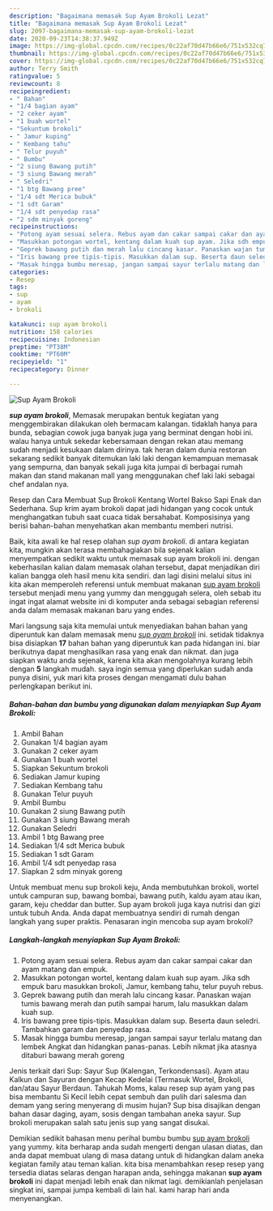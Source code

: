 ```yaml
---
description: "Bagaimana memasak Sup Ayam Brokoli Lezat"
title: "Bagaimana memasak Sup Ayam Brokoli Lezat"
slug: 2097-bagaimana-memasak-sup-ayam-brokoli-lezat
date: 2020-09-23T14:38:37.949Z
image: https://img-global.cpcdn.com/recipes/0c22af70d47b66e6/751x532cq70/sup-ayam-brokoli-foto-resep-utama.jpg
thumbnail: https://img-global.cpcdn.com/recipes/0c22af70d47b66e6/751x532cq70/sup-ayam-brokoli-foto-resep-utama.jpg
cover: https://img-global.cpcdn.com/recipes/0c22af70d47b66e6/751x532cq70/sup-ayam-brokoli-foto-resep-utama.jpg
author: Terry Smith
ratingvalue: 5
reviewcount: 8
recipeingredient:
- " Bahan"
- "1/4 bagian ayam"
- "2 ceker ayam"
- "1 buah wortel"
- "Sekuntum brokoli"
- " Jamur kuping"
- " Kembang tahu"
- " Telur puyuh"
- " Bumbu"
- "2 siung Bawang putih"
- "3 siung Bawang merah"
- " Seledri"
- "1 btg Bawang pree"
- "1/4 sdt Merica bubuk"
- "1 sdt Garam"
- "1/4 sdt penyedap rasa"
- "2 sdm minyak goreng"
recipeinstructions:
- "Potong ayam sesuai selera. Rebus ayam dan cakar sampai cakar dan ayam matang dan empuk."
- "Masukkan potongan wortel, kentang dalam kuah sup ayam. Jika sdh empuk baru masukkan brokoli, Jamur, kembang tahu, telur puyuh rebus."
- "Geprek bawang putih dan merah lalu cincang kasar. Panaskan wajan tumis bawang merah dan putih sampai harum, lalu masukkan dalam kuah sup."
- "Iris bawang pree tipis-tipis. Masukkan dalam sup. Beserta daun seledri. Tambahkan garam dan penyedap rasa."
- "Masak hingga bumbu meresap, jangan sampai sayur terlalu matang dan lembek Angkat dan hidangkan panas-panas. Lebih nikmat jika atasnya ditaburi bawang merah goreng"
categories:
- Resep
tags:
- sup
- ayam
- brokoli

katakunci: sup ayam brokoli 
nutrition: 158 calories
recipecuisine: Indonesian
preptime: "PT38M"
cooktime: "PT60M"
recipeyield: "1"
recipecategory: Dinner

---
```



![Sup Ayam Brokoli](https://img-global.cpcdn.com/recipes/0c22af70d47b66e6/751x532cq70/sup-ayam-brokoli-foto-resep-utama.jpg)

<b><i>sup ayam brokoli</i></b>, Memasak merupakan bentuk kegiatan yang menggembirakan dilakukan oleh bermacam kalangan. tidaklah hanya para bunda, sebagian cowok juga banyak juga yang berminat dengan hobi ini. walau hanya untuk sekedar kebersamaan dengan rekan atau memang sudah menjadi kesukaan dalam dirinya. tak heran dalam dunia restoran sekarang sedikit banyak ditemukan laki laki dengan kemampuan memasak yang sempurna, dan banyak sekali juga kita jumpai di berbagai rumah makan dan stand makanan mall yang menggunakan chef laki laki sebagai chef andalan nya.

Resep dan Cara Membuat Sup Brokoli Kentang Wortel Bakso Sapi Enak dan Sederhana. Sup krim ayam brokoli dapat jadi hidangan yang cocok untuk menghangatkan tubuh saat cuaca tidak bersahabat. Komposisinya yang berisi bahan-bahan menyehatkan akan membantu memberi nutrisi.

Baik, kita awali ke hal resep olahan <i>sup ayam brokoli</i>. di antara kegiatan kita, mungkin akan terasa membahagiakan bila sejenak kalian menyempatkan sedikit waktu untuk memasak sup ayam brokoli ini. dengan keberhasilan kalian dalam memasak olahan tersebut, dapat menjadikan diri kalian bangga oleh hasil menu kita sendiri. dan lagi disini melalui situs ini kita akan memperoleh referensi untuk membuat makanan <u>sup ayam brokoli</u> tersebut menjadi menu yang yummy dan menggugah selera, oleh sebab itu ingat ingat alamat website ini di komputer anda sebagai sebagian referensi anda dalam memasak makanan baru yang endes.


Mari langsung saja kita memulai untuk menyediakan bahan bahan yang diperuntuk kan dalam memasak menu <u><i>sup ayam brokoli</i></u> ini. setidak tidaknya bisa disiapkan <b>17</b> bahan bahan yang diperuntuk kan pada hidangan ini. biar berikutnya dapat menghasilkan rasa yang enak dan nikmat. dan juga siapkan waktu anda sejenak, karena kita akan mengolahnya kurang lebih dengan <b>5</b> langkah mudah. saya ingin semua yang diperlukan sudah anda punya disini, yuk mari kita proses dengan mengamati dulu bahan perlengkapan berikut ini.

<!--inarticleads1-->

##### Bahan-bahan dan bumbu yang digunakan dalam menyiapkan Sup Ayam Brokoli:

1. Ambil  Bahan
1. Gunakan 1/4 bagian ayam
1. Gunakan 2 ceker ayam
1. Gunakan 1 buah wortel
1. Siapkan Sekuntum brokoli
1. Sediakan  Jamur kuping
1. Sediakan  Kembang tahu
1. Gunakan  Telur puyuh
1. Ambil  Bumbu
1. Gunakan 2 siung Bawang putih
1. Gunakan 3 siung Bawang merah
1. Gunakan  Seledri
1. Ambil 1 btg Bawang pree
1. Sediakan 1/4 sdt Merica bubuk
1. Sediakan 1 sdt Garam
1. Ambil 1/4 sdt penyedap rasa
1. Siapkan 2 sdm minyak goreng


Untuk membuat menu sup brokoli keju, Anda membutuhkan brokoli, wortel untuk campuran sup, bawang bombai, bawang putih, kaldu ayam atau ikan, garam, keju cheddar dan butter. Sup ayam brokoli juga kaya nutrisi dan gizi untuk tubuh Anda. Anda dapat membuatnya sendiri di rumah dengan langkah yang super praktis. Penasaran ingin mencoba sup ayam brokoli? 

<!--inarticleads2-->

##### Langkah-langkah menyiapkan Sup Ayam Brokoli:

1. Potong ayam sesuai selera. Rebus ayam dan cakar sampai cakar dan ayam matang dan empuk.
1. Masukkan potongan wortel, kentang dalam kuah sup ayam. Jika sdh empuk baru masukkan brokoli, Jamur, kembang tahu, telur puyuh rebus.
1. Geprek bawang putih dan merah lalu cincang kasar. Panaskan wajan tumis bawang merah dan putih sampai harum, lalu masukkan dalam kuah sup.
1. Iris bawang pree tipis-tipis. Masukkan dalam sup. Beserta daun seledri. Tambahkan garam dan penyedap rasa.
1. Masak hingga bumbu meresap, jangan sampai sayur terlalu matang dan lembek Angkat dan hidangkan panas-panas. Lebih nikmat jika atasnya ditaburi bawang merah goreng


Jenis terkait dari Sup: Sayur Sup (Kalengan, Terkondensasi). Ayam atau Kalkun dan Sayuran dengan Kecap Kedelai (Termasuk Wortel, Brokoli, dan/atau Sayur Berdaun. Tahukah Moms, kalau resep sup ayam yang pas bisa membantu Si Kecil lebih cepat sembuh dan pulih dari salesma dan demam yang sering menyerang di musim hujan? Sup bisa disajikan dengan bahan dasar daging, ayam, sosis dengan tambahan aneka sayur. Sup brokoli merupakan salah satu jenis sup yang sangat disukai. 

Demikian sedikit bahasan menu perihal bumbu bumbu <u>sup ayam brokoli</u> yang yummy. kita berharap anda sudah mengerti dengan ulasan diatas, dan anda dapat membuat ulang di masa datang untuk di hidangkan dalam aneka kegiatan family atau teman kalian. kita bisa menambahkan resep resep yang tersedia diatas selaras dengan harapan anda, sehingga makanan <b>sup ayam brokoli</b> ini dapat menjadi lebih enak dan nikmat lagi. demikianlah penjelasan singkat ini, sampai jumpa kembali di lain hal. kami harap hari anda menyenangkan.
